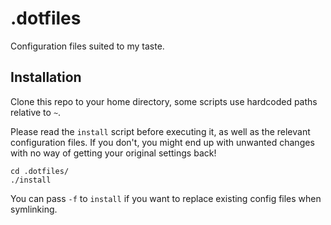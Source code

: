 # .dotfiles

Configuration files suited to my taste.

## Installation

Clone this repo to your home directory, some scripts use hardcoded paths relative to `~`.

Please read the `install` script before executing it, as well as the relevant
configuration files. If you don't, you might end up with unwanted changes with
no way of getting your original settings back!

```
cd .dotfiles/
./install
```

You can pass `-f` to `install` if you want to replace existing config files
when symlinking.
